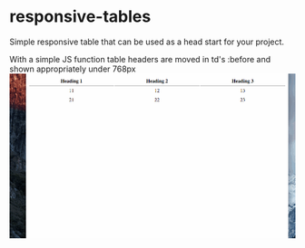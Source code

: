 # responsive-tables
Simple responsive table that can be used as a head start for your project.

With a simple JS function table headers are moved in td's :before and shown appropriately under 768px 
![Alt text](/gif/respTable.gif?raw=true "Responsive Table gif")
